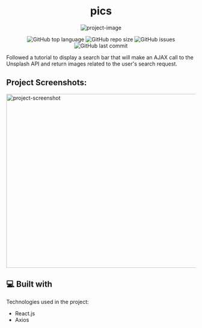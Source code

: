 <h1 align="center" id="title">pics</h1>

<p align="center"><img src="https://socialify.git.ci/Spawn9986/pics/image?language=1&amp;name=1&amp;owner=1&amp;theme=Light" alt="project-image"></p>

<p align="center">
<img alt="GitHub top language" src="https://img.shields.io/github/languages/top/Spawn9986/pics?logo=GitHub&style=flat-square"> <img alt="GitHub repo size" src="https://img.shields.io/github/repo-size/Spawn9986/pics?logo=Github&style=flat-square"> <img alt="GitHub issues" src="https://img.shields.io/github/issues/Spawn9986/pics?logo=GitHub&style=flat-square"> <img alt="GitHub last commit" src="https://img.shields.io/github/last-commit/Spawn9986/pics?logo=GitHub&style=flat-square">
</p>

<p id="description">Followed a tutorial to display a search bar that will make an AJAX call to the Unsplash API and return images related to the user's search request.</p>

<h2>Project Screenshots:</h2>

<img src="https://github.com/Spawn9986/pics/blob/main/src/picsFinal.png" alt="project-screenshot" width="973" height="463/">

  
  
<h2>💻 Built with</h2>

Technologies used in the project:

*   React.js
*   Axios